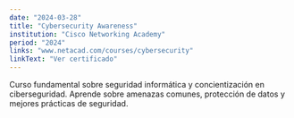 ```yaml
---
date: "2024-03-28"
title: "Cybersecurity Awareness"
institution: "Cisco Networking Academy"
period: "2024"
links: "www.netacad.com/courses/cybersecurity"
linkText: "Ver certificado"
---
```


Curso fundamental sobre seguridad informática y concientización en ciberseguridad. Aprende sobre amenazas comunes, protección de datos y mejores prácticas de seguridad.